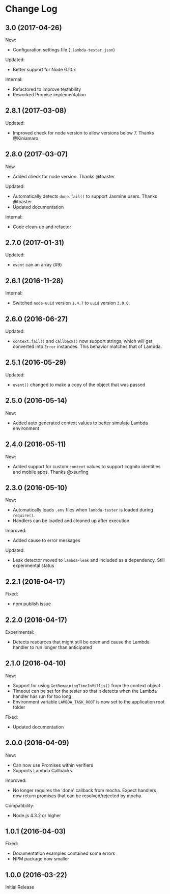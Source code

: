 # Change Log

## 3.0 (2017-04-26)

New:

* Configuration settings file (`.lambda-tester.json`)

Updated:

* Better support for Node 6.10.x

Internal:

* Refactored to improve testability
* Reworked Promise implementation

## 2.8.1 (2017-03-08)

Updated:

* Improved check for node version to allow versions below 7. Thanks @Kiniamaro

## 2.8.0 (2017-03-07)

New

* Added check for node version. Thanks @toaster

Updated:

* Automatically detects `done.fail()` to support Jasmine users. Thanks @toaster
* Updated documentation

Internal:

* Code clean-up and refactor

## 2.7.0 (2017-01-31)

Updated:

* `event` can an array (#9)


## 2.6.1 (2016-11-28)

Internal:

* Switched `node-uuid` version `1.4.7` to `uuid` version `3.0.0`.

## 2.6.0 (2016-06-27)

Updated:

* `context.fail()` and `callback()` now support strings, which will get converted into `Error` instances. This behavior matches
that of Lambda.

## 2.5.1 (2016-05-29)

Updated:

* `event()` changed to make a copy of the object that was passed

## 2.5.0 (2016-05-14)

New:

* Added auto generated context values to better simulate Lambda environment

## 2.4.0 (2016-05-11)

New:

* Added support for custom `context` values to support cognito identities and mobile apps. Thanks @xsurfing

## 2.3.0 (2016-05-10)

New:

* Automatically loads `.env` files when `lambda-tester` is loaded during `require()`.
* Handlers can be loaded and cleaned up after execution

Improved:

* Added cause to error messages

Updated:

* Leak detector moved to `lambda-leak` and included as a dependency. Still experimental status

## 2.2.1 (2016-04-17)

Fixed:

 * npm publish issue

## 2.2.0 (2016-04-17)

Experimental:

* Detects resources that might still be open and cause the Lambda handler to run longer than anticipated

## 2.1.0 (2016-04-10)

New:

* Support for using `GetRemainingTimeInMillis()` from the context object
* Timeout can be set for the tester so that it detects when the Lambda handler has run for too long
* Environment variable `LAMBDA_TASK_ROOT` is now set to the application root folder

Fixed:

* Updated documentation


## 2.0.0 (2016-04-09)

New:

* Can now use Promises within verifiers
* Supports Lambda Callbacks

Improved:

* No longer requires the 'done' callback from mocha. Expect handlers now return promises that can be resolved/rejected by mocha.

Compatibility:

* Node.js 4.3.2 or higher

## 1.0.1 (2016-04-03)

Fixed:

* Documentation examples contained some errors
* NPM package now smaller

## 1.0.0 (2016-03-22)

Initial Release
